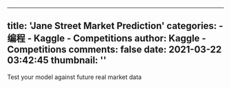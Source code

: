 
---
title: 'Jane Street Market Prediction'
categories: 
    - 编程
    - Kaggle - Competitions
author: Kaggle - Competitions
comments: false
date: 2021-03-22 03:42:45
thumbnail: ''
---

<div>   
Test your model against future real market data  
</div>
            